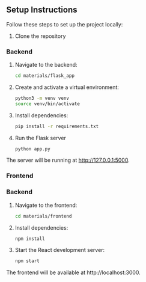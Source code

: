 ## Setup Instructions
Follow these steps to set up the project locally:

1. Clone the repository
### Backend
1. Navigate to the backend: 
    ```bash
    cd materials/flask_app
    ```
2. Create and activate a virtual environment:
    ```bash
    python3 -m venv venv
    source venv/bin/activate 
    ```
3. Install dependencies:    
    ```bash
    pip install -r requirements.txt
    ```
4. Run the Flask server
    ```bash
    python app.py
    ```
The server will be running at http://127.0.0.1:5000.

### Frontend
### Backend
1. Navigate to the frontend: 
    ```bash
    cd materials/frontend
    ```
2. Install dependencies:
    ```bash
    npm install
    ```
3. Start the React development server:
    ```bash
    npm start
    ```
The frontend will be available at http://localhost:3000.

